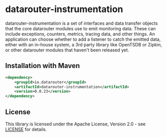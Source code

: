# datarouter-instrumentation

datarouter-instrumentation is a set of interfaces and data transfer objects that the core datarouter modules use to emit monitoring data. These can include exceptions, counters, metrics, tracing data, and other things. An application can choose whether to add a listener to catch the emitted data, either with an in-house system, a 3rd party library like OpenTSDB or Zipkin, or other datarouter modules that haven't been released yet.

## Installation with Maven

```xml
<dependency>
	<groupId>io.datarouter</groupId>
	<artifactId>datarouter-instrumentation</artifactId>
	<version>0.0.23</version>
</dependency>
```

## License

This library is licensed under the Apache License, Version 2.0 - see [LICENSE](../LICENSE) for details.
